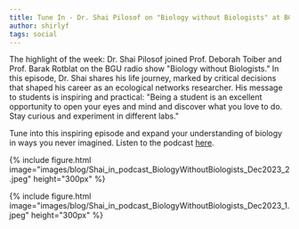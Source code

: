 ```yaml
---
title: Tune In - Dr. Shai Pilosof on "Biology without Biologists" at BGU Radio!
author: shirlyf
tags: social
---
```


The highlight of the week: Dr. Shai Pilosof joined Prof. Deborah Toiber and Prof. Barak Rotblat on the BGU radio show "Biology without Biologists."
In this episode, Dr. Shai shares his life journey, marked by critical decisions that shaped his career as an ecological networks researcher.
His message to students is inspiring and practical: "Being a student is an excellent opportunity to open your eyes and mind and discover what you love to do. Stay curious and experiment in different labs."   

Tune into this inspiring episode and expand your understanding of biology in ways you never imagined. Listen to the podcast [here](https://podcasters.spotify.com/pod/show/bgu-radio3/episodes/18-e2ds1qh). 

{%
  include figure.html
  image="images/blog/Shai_in_podcast_BiologyWithoutBiologists_Dec2023_2.jpeg"
  height="300px"
%}

{%
  include figure.html
  image="images/blog/Shai_in_podcast_BiologyWithoutBiologists_Dec2023_1.jpeg"
  height="300px"
%}
